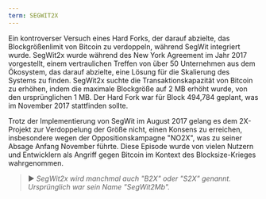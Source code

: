 ```yaml
---
term: SEGWIT2X
---
```


Ein kontroverser Versuch eines Hard Forks, der darauf abzielte, das Blockgrößenlimit von Bitcoin zu verdoppeln, während SegWit integriert wurde. SegWit2x wurde während des New York Agreement im Jahr 2017 vorgestellt, einem vertraulichen Treffen von über 50 Unternehmen aus dem Ökosystem, das darauf abzielte, eine Lösung für die Skalierung des Systems zu finden. SegWit2x suchte die Transaktionskapazität von Bitcoin zu erhöhen, indem die maximale Blockgröße auf 2 MB erhöht wurde, von den ursprünglichen 1 MB. Der Hard Fork war für Block 494,784 geplant, was im November 2017 stattfinden sollte.

Trotz der Implementierung von SegWit im August 2017 gelang es dem 2X-Projekt zur Verdoppelung der Größe nicht, einen Konsens zu erreichen, insbesondere wegen der Oppositionskampagne "NO2X", was zu seiner Absage Anfang November führte. Diese Episode wurde von vielen Nutzern und Entwicklern als Angriff gegen Bitcoin im Kontext des Blocksize-Krieges wahrgenommen.

> ► *SegWit2x wird manchmal auch "B2X" oder "S2X" genannt. Ursprünglich war sein Name "SegWit2Mb".*